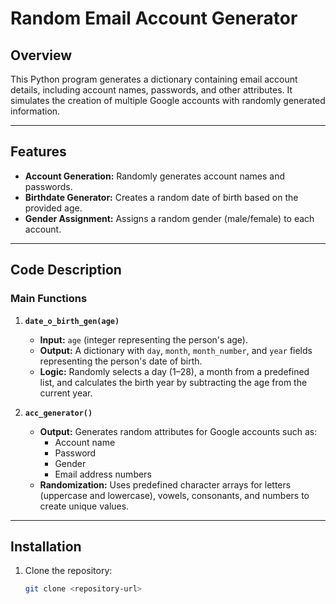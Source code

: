 # Random Email Account Generator

## Overview
This Python program generates a dictionary containing email account details, including account names, passwords, and other attributes. It simulates the creation of multiple Google accounts with randomly generated information.

---

## Features
- **Account Generation:** Randomly generates account names and passwords.
- **Birthdate Generator:** Creates a random date of birth based on the provided age.
- **Gender Assignment:** Assigns a random gender (male/female) to each account.

---

## Code Description

### Main Functions
1. **`date_o_birth_gen(age)`**
   - **Input:** `age` (integer representing the person's age).
   - **Output:** A dictionary with `day`, `month`, `month_number`, and `year` fields representing the person's date of birth.
   - **Logic:** Randomly selects a day (1–28), a month from a predefined list, and calculates the birth year by subtracting the age from the current year.

2. **`acc_generator()`**
   - **Output:** Generates random attributes for Google accounts such as:
     - Account name
     - Password
     - Gender
     - Email address numbers
   - **Randomization:** Uses predefined character arrays for letters (uppercase and lowercase), vowels, consonants, and numbers to create unique values.

---

## Installation

1. Clone the repository:
   ```bash
   git clone <repository-url>
